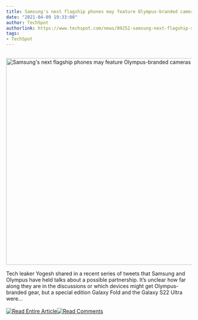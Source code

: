 ```yaml
---
title: Samsung's next flagship phones may feature Olympus-branded cameras
date: "2021-04-09 19:33:00"
author: TechSpot
authorlink: https://www.techspot.com/news/89252-samsung-next-flagship-smartphones-could-feature-olympus-branded.html
tags:
- TechSpot
---
```

<a href="https://www.techspot.com/news/89252-samsung-next-flagship-smartphones-could-feature-olympus-branded.html" target="_blank"><img src="https://static.techspot.com/images2/news/ts3_thumbs/2021/04/2021-04-09-ts3_thumbs-bb1.jpg" width="800" height="560" style="padding: 15px 0" title="Samsung's next flagship phones may feature Olympus-branded cameras" /></a><br />Tech leaker Yogesh shared in a recent series of tweets that Samsung and Olympus have held talks about a possible partnership. It’s unclear how far along they are in the discussions or which devices might get Olympus-branded gear, but a special edition Galaxy Fold and the Galaxy S22 Ultra were...<br /><br /><a href="https://www.techspot.com/news/89252-samsung-next-flagship-smartphones-could-feature-olympus-branded.html"><img src="https://static.techspot.com/images/rss/rss_buttons_01.png" border="0" alt="Read Entire Article" /></a><a href="https://www.techspot.com/news/89252-samsung-next-flagship-smartphones-could-feature-olympus-branded.html#comments"><img src="https://static.techspot.com/images/rss/rss_buttons_02.png" border="0" alt="Read Comments" /></a><br /><br />